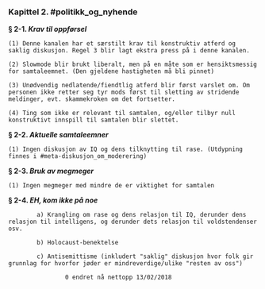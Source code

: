 ### **Kapittel 2. #politikk\_og\_nyhende**

**§ 2-1. _Krav til oppførsel_**

    (1) Denne kanalen har et særstilt krav til konstruktiv atferd og saklig diskusjon. Regel 3 blir lagt ekstra press på i denne kanalen.
 
    (2) Slowmode blir brukt liberalt, men på en måte som er hensiktsmessig for samtaleemnet. (Den gjeldene hastigheten må bli pinnet)

    (3) Unødvendig nedlatende/fiendtlig atferd blir først varslet om. Om personen ikke retter seg tyr mods først til sletting av stridende meldinger, evt. skammekroken om det fortsetter.

    (4) Ting som ikke er relevant til samtalen, og/eller tilbyr null konstruktivt innspill til samtalen blir slettet. 

**§ 2-2. _Aktuelle samtaleemner_**

    (1) Ingen diskusjon av IQ og dens tilknytting til rase. (Utdypning finnes i #meta-diskusjon_om_moderering)

**§ 2-3. _Bruk av megmeger_**

    (1) Ingen megmeger med mindre de er viktighet for samtalen

**§ 2-4. _EH, kom ikke på noe_**

            a) Krangling om rase og dens relasjon til IQ, derunder dens relasjon til intelligens, og derunder dets relasjon til voldstendenser osv.

            b) Holocaust-benektelse

            c) Antisemittisme (inkludert "saklig" diskusjon hvor folk gir grunnlag for hvorfor jøder er mindreverdige/ulike "resten av oss")

					0 endret nå nettopp 13/02/2018